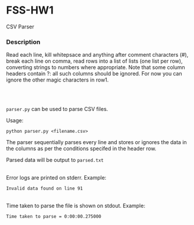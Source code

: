 # FSS-HW1
CSV Parser

### Description
Read each line, kill whitepsace and anything after comment characters (#), break each line on comma, read rows into a list of lists (one list per row), converting strings to numbers where appropriate. Note that some column headers contain ?: all such columns should be ignored. For now you can ignore the other magic characters in row1.

<br><br>

`parser.py` can be used to parse CSV files. 

Usage:

`python parser.py <filename.csv>`

The parser sequentially parses every line and stores or ignores the data in the columns as per the conditions specifed in the header row.

Parsed data will be output to `parsed.txt`<br><br>

Error logs are printed on stderr. Example:

`Invalid data found on line 91`
<br><br>

Time taken to parse the file is shown on stdout. Example:

`Time taken to parse = 0:00:00.275000`
